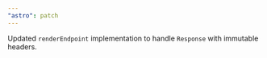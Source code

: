 ```yaml
---
"astro": patch
---
```


Updated `renderEndpoint` implementation to handle `Response` with immutable headers.
